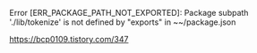 Error [ERR_PACKAGE_PATH_NOT_EXPORTED]: Package subpath './lib/tokenize' is not defined by "exports" in ~~/package.json



https://bcp0109.tistory.com/347
